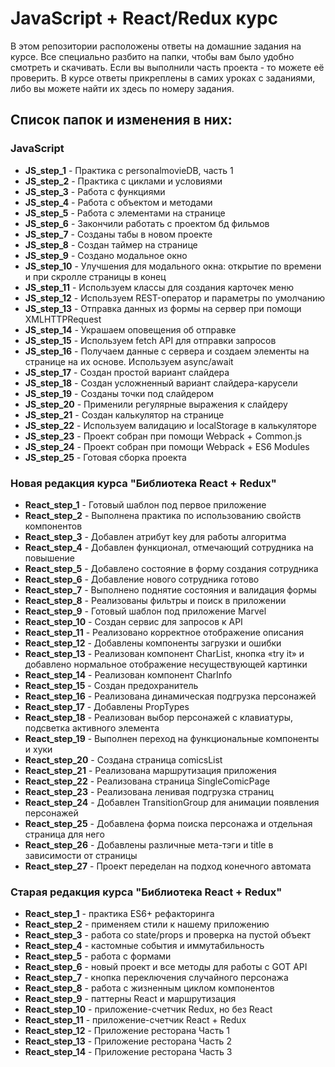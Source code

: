 # JavaScript + React/Redux курс

В этом репозитории расположены ответы на домашние задания на курсе. Все специально разбито на папки, чтобы вам было удобно смотреть и скачивать. Если вы выполнили часть проекта - то можете её проверить. 
В курсе ответы прикреплены в самих уроках с заданиями, либо вы можете найти их здесь по номеру задания.

## Список папок и изменения в них:

### JavaScript

* **JS_step_1** - Практика с personalmovieDB, часть 1
* **JS_step_2** - Практика с циклами и условиями
* **JS_step_3** - Работа с функциями
* **JS_step_4** - Работа с объектом и методами
* **JS_step_5** - Работа с элементами на странице
* **JS_step_6** - Закончили работать с проектом бд фильмов
* **JS_step_7** - Созданы табы в новом проекте
* **JS_step_8** - Создан таймер на странице
* **JS_step_9** - Создано модальное окно
* **JS_step_10** - Улучшения для модального окна: открытие по времени и при скролле страницы в конец
* **JS_step_11** - Используем классы для создания карточек меню
* **JS_step_12** - Используем REST-оператор и параметры по умолчанию
* **JS_step_13** - Отправка данных из формы на сервер при помощи XMLHTTPRequest
* **JS_step_14** - Украшаем оповещения об отправке
* **JS_step_15** - Используем fetch API для отправки запросов
* **JS_step_16** - Получаем данные с сервера и создаем элементы на странице на их основе. Используем async/await
* **JS_step_17** - Создан простой вариант слайдера
* **JS_step_18** - Создан усложненный вариант слайдера-карусели
* **JS_step_19** - Созданы точки под слайдером
* **JS_step_20** - Применили регулярные выражения к слайдеру
* **JS_step_21** - Создан калькулятор на странице
* **JS_step_22** - Используем валидацию и localStorage в калькуляторе
* **JS_step_23** - Проект собран при помощи Webpack + Common.js
* **JS_step_24** - Проект собран при помощи Webpack + ES6 Modules
* **JS_step_25** - Готовая сборка проекта

### Новая редакция курса "Библиотека React + Redux"

* **React_step_1** - Готовый шаблон под первое приложение
* **React_step_2** - Выполнена практика по использованию свойств компонентов
* **React_step_3** - Добавлен атрибут key для работы алгоритма
* **React_step_4** - Добавлен функционал, отмечающий сотрудника на повышение
* **React_step_5** - Добавлено состояние в форму создания сотрудника
* **React_step_6** - Добавление нового сотрудника готово
* **React_step_7** - Выполнено поднятие состояния и валидация формы
* **React_step_8** - Реализованы фильтры и поиск в приложении
* **React_step_9** - Готовый шаблон под приложение Marvel
* **React_step_10** - Создан сервис для запросов к API
* **React_step_11** - Реализовано корректное отображение описания
* **React_step_12** - Добавлены компоненты загрузки и ошибки
* **React_step_13** - Реализован компонент CharList, кнопка «try it» и добавлено нормальное отображение несуществующей картинки
* **React_step_14** - Реализован компонент CharInfo
* **React_step_15** - Создан предохранитель
* **React_step_16** - Реализована динамическая подгрузка персонажей
* **React_step_17** - Добавлены PropTypes
* **React_step_18** - Реализован выбор персонажей с клавиатуры, подсветка активного элемента
* **React_step_19** - Выполнен переход на функциональные компоненты и хуки
* **React_step_20** - Создана страница comicsList
* **React_step_21** - Реализована маршрутизация приложения
* **React_step_22** - Реализована страница SingleComicPage
* **React_step_23** - Реализована ленивая подгрузка страниц
* **React_step_24** - Добавлен TransitionGroup для анимации появления персонажей
* **React_step_25** - Добавлена форма поиска персонажа и отдельная страница для него
* **React_step_26** - Добавлены различные мета-тэги и title в зависимости от страницы
* **React_step_27** - Проект переделан на подход конечного автомата

### Старая редакция курса "Библиотека React + Redux"

* **React_step_1** - практика ES6+ рефакторинга
* **React_step_2** - применяем стили к нашему приложению
* **React_step_3** - работа со state/props и проверка на пустой объект
* **React_step_4** - кастомные события и иммутабильность
* **React_step_5** - работа с формами
* **React_step_6** - новый проект и все методы для работы с GOT API
* **React_step_7** - кнопка переключения случайного персонажа
* **React_step_8** - работа с жизненным циклом компонентов
* **React_step_9** - паттерны React и маршрутизация
* **React_step_10** - приложение-счетчик Redux, но без React
* **React_step_11** - приложение-счетчик React + Redux
* **React_step_12** - Приложение ресторана Часть 1
* **React_step_13** - Приложение ресторана Часть 2
* **React_step_14** - Приложение ресторана Часть 3
